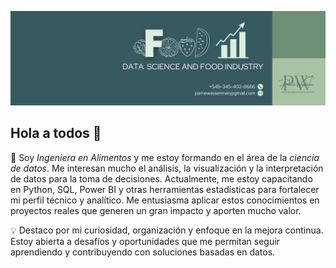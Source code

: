 ![Visualización del proyecto](Portada.png)

## Hola a todos 👋

🎯 Soy *Ingeniera en Alimentos* y me estoy formando en el área de la *ciencia de datos*. Me interesan mucho el análisis, la visualización y la interpretación de datos para la toma de decisiones. Actualmente, me estoy capacitando en Python, SQL, Power BI y otras herramientas estadísticas para fortalecer mi perfil técnico y analítico. Me entusiasma aplicar estos conocimientos en proyectos reales que generen un gran impacto y aporten mucho valor.

💡 Destaco por mi curiosidad, organización y enfoque en la mejora continua. Estoy abierta a desafíos y oportunidades que me permitan seguir aprendiendo y contribuyendo con soluciones basadas en datos.
<!--
**PameW/PameW** is a ✨ _special_ ✨ repository because its `README.md` (this file) appears on your GitHub profile.

Here are some ideas to get you started:

- 🔭 I’m currently working on ...
- 🌱 I’m currently learning ...
- 👯 I’m looking to collaborate on ...
- 🤔 I’m looking for help with ...
- 💬 Ask me about ...
- 📫 How to reach me: ...
- 😄 Pronouns: ...
- ⚡ Fun fact: ...
-->
